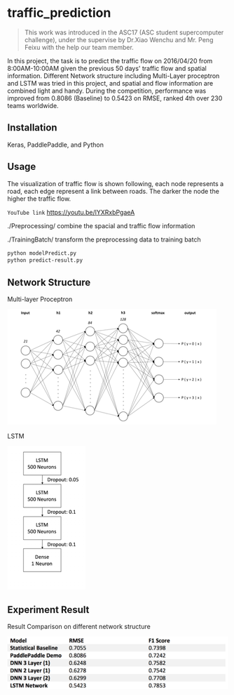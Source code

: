 # traffic_prediction
> This work was introduced in the ASC17 (ASC student supercomputer challenge), under the supervise by Dr.Xiao Wenchu and Mr. Peng Feixu with the help our team member. 

In this project, the task is to predict the traffic flow on 2016/04/20 from 8:00AM-10:00AM given the previous 50 days' traffic flow and spatial information. Different Network structure including Multi-Layer proceptron and LSTM was tried in this project, and spatial and flow information are combined light and handy. During the competition, performance was improved from 0.8086 (Baseline) to 0.5423 on RMSE, ranked 4th over 230 teams worldwide.

## Installation

Keras, PaddlePaddle, and Python

## Usage
The visualization of traffic flow is shown following, each node represents a road, each edge represent a link between roads. The darker the node the higher the traffic flow.

`YouTube link` https://youtu.be/lYXRxbPgaeA

./Preprocessing/ combine the spacial and traffic flow information

./TrainingBatch/ transform the preprocessing data to training batch

```sh
python modelPredict.py
python predict-result.py
```

## Network Structure

Multi-layer Proceptron

![alt tag](https://raw.githubusercontent.com/MaureenZOU/traffic_prediction/master/dnn.png)

LSTM

![alt tag](https://raw.githubusercontent.com/MaureenZOU/traffic_prediction/master/lstm.png)



## Experiment Result

Result Comparison on different network structure

![alt tag](https://raw.githubusercontent.com/MaureenZOU/traffic_prediction/master/Screen%20Shot%202017-08-16%20at%2011.47.44%20PM.png)
